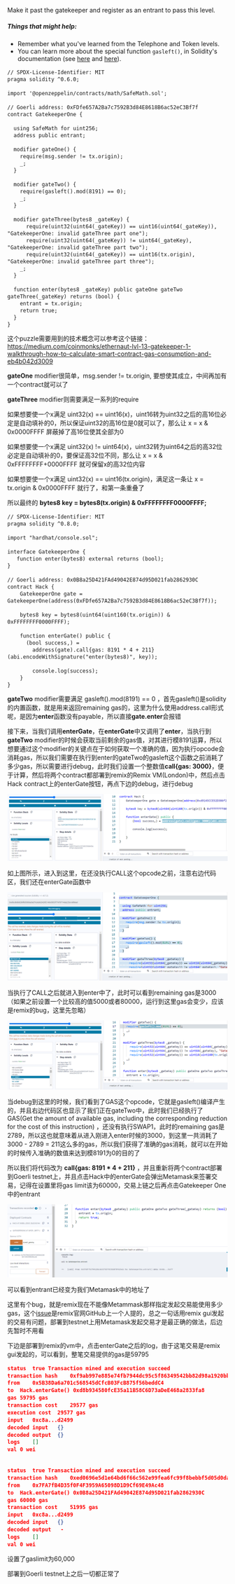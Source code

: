 Make it past the gatekeeper and register as an entrant to pass this level.

##### Things that might help:

- Remember what you've learned from the Telephone and Token levels.
- You can learn more about the special function `gasleft()`, in Solidity's documentation (see [here](https://docs.soliditylang.org/en/v0.8.3/units-and-global-variables.html) and [here](https://docs.soliditylang.org/en/v0.8.3/control-structures.html#external-function-calls)).

```solidity
// SPDX-License-Identifier: MIT
pragma solidity ^0.6.0;

import '@openzeppelin/contracts/math/SafeMath.sol';

// Goerli address: 0xFDfe657A2Ba7c7592B3d84E8618B6ac52eC3Bf7f
contract GatekeeperOne {

  using SafeMath for uint256;
  address public entrant;

  modifier gateOne() {
    require(msg.sender != tx.origin);
    _;
  }

  modifier gateTwo() {
    require(gasleft().mod(8191) == 0);
    _;
  }

  modifier gateThree(bytes8 _gateKey) {
      require(uint32(uint64(_gateKey)) == uint16(uint64(_gateKey)), "GatekeeperOne: invalid gateThree part one");
      require(uint32(uint64(_gateKey)) != uint64(_gateKey), "GatekeeperOne: invalid gateThree part two");
      require(uint32(uint64(_gateKey)) == uint16(tx.origin), "GatekeeperOne: invalid gateThree part three");
    _;
  }

  function enter(bytes8 _gateKey) public gateOne gateTwo gateThree(_gateKey) returns (bool) {
    entrant = tx.origin;
    return true;
  }
}
```











这个puzzle需要用到的技术概念可以参考这个链接：https://medium.com/coinmonks/ethernaut-lvl-13-gatekeeper-1-walkthrough-how-to-calculate-smart-contract-gas-consumption-and-eb4b042d3009



**gateOne** modifier很简单，msg.sender != tx.origin, 要想使其成立，中间再加有一个contract就可以了



**gateThree** modifier则需要满足一系列的require

如果想要使一个x满足 uint32(x) == uint16(x)，uint16转为uint32之后的高16位必定是自动填补的0，所以保证uint32的高16位是0就可以了，那么让 x = x & 0x0000FFFF 屏蔽掉了高16位使其全部为0

如果想要使一个x满足 uint32(x) != uint64(x)，uint32转为uint64之后的高32位必定是自动填补的0，要保证高32位不同，那么让 x =  x & 0xFFFFFFFF+0000FFFF 就可保留x的高32位内容

如果想要使一个x满足 uint32(x) == uint16(tx.origin)，满足这一条让 x = tx.origin & 0x0000FFFF 就行了，和第一条重叠了

所以最终的 **bytes8 key = bytes8(tx.origin) & 0xFFFFFFFF0000FFFF;**



```solidity
// SPDX-License-Identifier: MIT
pragma solidity ^0.8.0;

import "hardhat/console.sol";

interface GatekeeperOne {
   function enter(bytes8) external returns (bool);
}

// Goerli address: 0x0B8a25D421FAd49042E874d95D021fab2862930C
contract Hack {
	GatekeeperOne gate = GatekeeperOne(address(0xFDfe657A2Ba7c7592B3d84E8618B6ac52eC3Bf7f));

    bytes8 key = bytes8(uint64(uint160(tx.origin)) & 0xFFFFFFFF0000FFFF);

    function enterGate() public {
      (bool success,) = 
        address(gate).call{gas: 8191 * 4 + 211}(abi.encodeWithSignature("enter(bytes8)", key));

		console.log(success);
    }
}
```

**gateTwo** modifier需要满足 gasleft().mod(8191) == 0 ，首先gasleft()是solidity的内置函数，就是用来返回remaining gas的，这里为什么使用address.call形式呢，是因为**enter**函数没有payable，所以直接**gate.enter**会报错

接下来，当我们调用**enterGate**，在**enterGate**中又调用了**enter**，当执行到**gateTwo** modifier的时候会获取当前剩余的gas值，对其进行模8191运算，所以想要通过这个modifier的关键点在于如何获取一个准确的值，因为执行opcode会消耗gas，所以我们需要在执行到enter的gateTwo的gasleft这个函数之前消耗了多少gas，所以需要进行debug，此时我们设置一个整数值**call{gas: 3000}**，便于计算，然后将两个contract都部署到remix的Remix VM(London)中，然后点击Hack contract上的enterGate按钮，再点下边的debug，进行debug

![](debug1.png)

如上图所示，进入到这里，在还没执行CALL这个opcode之前，注意右边代码区，我们还在enterGate函数中

![](debug2.png)

当执行了CALL之后就进入到enter中了，此时可以看到remaining gas是3000 （如果之前设置一个比较高的值5000或者80000，运行到这里gas会变少，应该是remix的bug，这里先忽略）

![](debug3.png)

当debug到这里的时候，我们看到了GAS这个opcode，它就是gasleft()编译产生的，并且右边代码区也显示了我们正在gateTwo中，此时我们已经执行了GAS(Get the amount of available gas, including the corresponding reduction for the cost of this instruction) ，还没有执行SWAP1，此时的remaining gas是2789，所以这也就意味着从进入刚进入enter时候的3000，到这里一共消耗了3000 - 2789 = 211这么多的gas，所以我们获得了准确的gas消耗，就可以在开始的时候传入准确的数值来达到模8191为0的目的了

所以我们将代码改为 **call{gas: 8191 * 4 + 211}** ，并且重新将两个contract部署到Goerli testnet上，并且点击Hack中的enterGate会弹出Metamask来签署交易，记得在设置里将gas limit该为60000，交易上链之后再点击Gatekeeper One中的entrant

![](debug4.png)

可以看到entrant已经变为我们Metamask中的地址了



这里有个bug，就是remix现在不能像Metammask那样指定发起交易能使用多少gas，这个[issue](https://github.com/ethereum/remix-project/issues/147)是remix官网GitHub上一个人提的，总之一句话用remix gui发起的交易有问题，部署到testnet上用Metamask发起交易才是最正确的做法，后边先暂时不用看









下边是部署到remix的vm中，点击enterGate之后的log，由于这笔交易是remix gui发起的，可以看到，整笔交易提供的gas是59795

```json
status	true Transaction mined and execution succeed
transaction hash	0xf9ab997e885e74fb7944dc95c5f86349542bb82d98a1920bb5ac52411ce4868b
from	0x5B38Da6a701c568545dCfcB03FcB875f56beddC4
to	Hack.enterGate() 0xd8b934580fcE35a11B58C6D73aDeE468a2833fa8
gas	59795 gas
transaction cost	29577 gas 
execution cost	29577 gas 
input	0xc8a...d2499
decoded input	{}
decoded output	{}
logs	[]
val	0 wei
```



```json

status	true Transaction mined and execution succeed
transaction hash	0xed0696e5d1e64bd6f66c562e99fea6fc99f8bebbf5d05d0da2aea60667c4e678
from	0x7FA7fB4D35f0F4F3959A65098D1D9Cf69E49Ac48
to	Hack.enterGate() 0x0B8a25D421FAd49042E874d95D021fab2862930C
gas	60000 gas
transaction cost	51995 gas 
input	0xc8a...d2499
decoded input	{}
decoded output	 - 
logs	[]
val	0 wei
```

设置了gaslimit为60,000

部署到Goerli testnet上之后一切都正常了